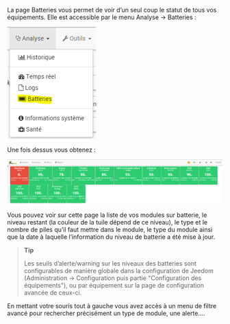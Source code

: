 La page Batteries vous permet de voir d’un seul coup le statut de tous
vos équipements. Elle est accessible par le menu Analyse → Batteries :

![](../images/battery.PNG)

Une fois dessus vous obtenez :

![](../images/battery2.PNG)

Vous pouvez voir sur cette page la liste de vos modules sur batterie, le
niveau restant (la couleur de la tuile dépend de ce niveau), le type et
le nombre de piles qu’il faut mettre dans le module, le type du module
ainsi que la date à laquelle l’information du niveau de batterie a été
mise à jour.

> **Tip**
>
> Les seuils d’alerte/warning sur les niveaux des batteries sont
> configurables de manière globale dans la configuration de Jeedom
> (Administration → Configuration puis partie "Configuration des
> équipements"), ou par équipement sur la page de configuration avancée
> de ceux-ci.

En mettant votre souris tout à gauche vous avez accès à un menu de
filtre avancé pour rechercher précisément un type de module, une
alerte….

